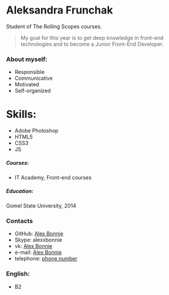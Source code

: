# Aleksandra Frunchak

Student of The Rolling Scopes courses.

> My goal for this year is to get deep knowledge in front-end technologies and 
> to become a Junior Front-End Developer. 

### About myself:
  - Responsible
  - Communicative
  - Motivated
  - Self-organized

# Skills:
  - Adobe Photoshop
  - HTML5
  - CSS3
  - JS


##### Courses:
  - IT Academy, Front-end courses

##### Education:
Gomel State University, 2014 

### Contacts

  - GitHub: [Alex Bonnie](https://github.com/alexbonnie)
  - Skype: alexxbonnie
  - vk: [Alex Bonnie](https://vk.com/alex_bonnie)
  - e-mail: <a href="mailto:alex-bonnie@mail.ru">Alex Bonnie</a>
  - telephone: <a href="tel:+375293773707">phone number</a>

### English: 
  - B2
